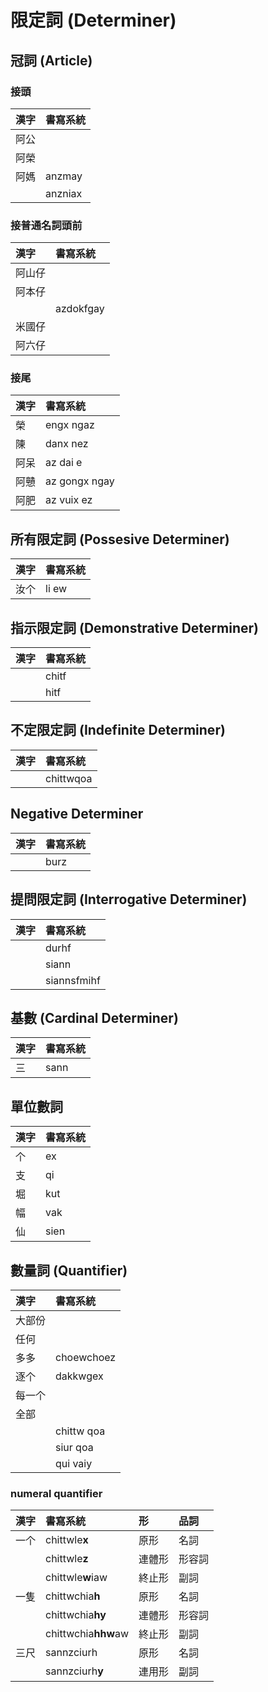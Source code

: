 # 限定詞 (Determiner)

## 冠詞 (Article)

### 接頭

| 漢字 | 書寫系統 |
| :--- | :--- |
| 阿公 ||
| 阿榮 ||
| 阿媽 | anzmay |
|| anzniax |

### 接普通名詞頭前

| 漢字 | 書寫系統 |
| :--- | :--- |
| 阿山仔 ||
| 阿本仔 ||
|| azdokfgay |
| 米國仔 ||
| 阿六仔 ||

### 接尾

| 漢字 | 書寫系統 |
| :--- | :--- |
| 榮 | engx ngaz |
| 陳 | danx nez |
| 阿呆 | az dai e |
| 阿戇 | az gongx ngay |
| 阿肥 | az vuix ez |

## 所有限定詞 (Possesive Determiner)

| 漢字 | 書寫系統 |
| :--- | :--- |
| 汝个 | li ew |

## 指示限定詞 (Demonstrative Determiner)

| 漢字 | 書寫系統 |
| :--- | :--- |
|| chitf |
|| hitf |

## 不定限定詞 (Indefinite Determiner)

| 漢字 | 書寫系統 |
| :--- | :--- |
|| chittwqoa |

## Negative Determiner

| 漢字 | 書寫系統 |
| :--- | :--- |
|| burz |

## 提問限定詞 (Interrogative Determiner)

| 漢字 | 書寫系統 |
| :--- | :--- |
|| durhf |
|| siann |
|| siannsfmihf |

## 基數 (Cardinal Determiner)

| 漢字 | 書寫系統 |
| :--- | :--- |
| 三 | sann |

## 單位數詞

| 漢字 | 書寫系統 |
| :--- | :--- |
| 个 | ex |
| 支 | qi |
| 堀 | kut |
| 幅 | vak |
| 仙 | sien |

## 數量詞 (Quantifier)

| 漢字 | 書寫系統 |
| :--- | :--- |
| 大部份 ||
| 任何 ||
| 多多 | choewchoez |
| 逐个 | dakkwgex |
| 每一个 ||
| 全部 ||
|| chittw qoa |
|| siur qoa |
|| qui vaiy |

### numeral quantifier

| 漢字 | 書寫系統 | 形 | 品詞 |
| :--- | :--- | :--- | :--- |
| 一个 | chittwle**x** | 原形 | 名詞 |
|| chittwle**z** | 連體形 | 形容詞 |
|| chittwle**w**iaw | 終止形 | 副詞 |
| 一隻 | chittwchia**h** | 原形 | 名詞 |
|| chittwchia**hy** | 連體形 | 形容詞 |
|| chittwchia**hhw**aw | 終止形 | 副詞 |
| 三尺 | sannzciurh | 原形 | 名詞 |
|| sannzciurh**y** | 連用形 | 副詞 |
